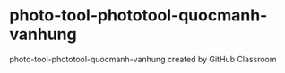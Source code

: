 # photo-tool-phototool-quocmanh-vanhung
photo-tool-phototool-quocmanh-vanhung created by GitHub Classroom
